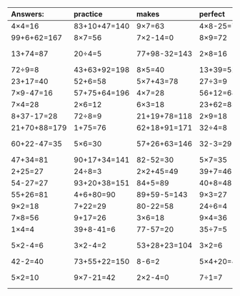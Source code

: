 | Answers: | practice | makes | perfect | ! |
| :--- | :--- | :--- | :--- | :--- |
| 4×4=16 | 83+10+47=140 | 9×7=63 | 4×8-25=7 | 31+46=77 | 
| 99+6+62=167 | 8×7=56 | 7×2-14=0 | 8×9=72 | 57+40=97 | 
| 13+74=87 | 20÷4=5 | 77+98-32=143 | 2×8=16 | 49+54-20=83 | 
| 72÷9=8 | 43+63+92=198 | 8×5=40 | 13+39=52 | 4×2=8 | 
| 23+17=40 | 52+6=58 | 5×7+43=78 | 27÷3=9 | 8×3=24 | 
| 7×9-47=16 | 57+75+64=196 | 4×7=28 | 56+12=68 | 9÷3=3 | 
| 7×4=28 | 2×6=12 | 6×3=18 | 23+62=85 | 64÷8=8 | 
| 8+37-17=28 | 72÷8=9 | 21+19+78=118 | 2×9=18 | 40-4=36 | 
| 21+70+88=179 | 1+75=76 | 62+18+91=171 | 32÷4=8 | 63-6=57 | 
| 60+22-47=35 | 5×6=30 | 57+26+63=146 | 32-3=29 | 59+84-11=132 | 
| 47+34=81 | 90+17+34=141 | 82-52=30 | 5×7=35 | 2×7-6=8 | 
| 2+25=27 | 24÷8=3 | 2×2+45=49 | 39+7=46 | 7×4-8=20 | 
| 54-27=27 | 93+20+38=151 | 84+5=89 | 40+8=48 | 2×2-2=2 | 
| 55+26=81 | 4+6+80=90 | 89+59-5=143 | 9×3=27 | 4×5=20 | 
| 9×2=18 | 7+22=29 | 80-22=58 | 24÷6=4 | 21÷3=7 | 
| 7×8=56 | 9+17=26 | 3×6=18 | 9×4=36 | 21+57=78 | 
| 1×4=4 | 39+8-41=6 | 77-57=20 | 35÷7=5 | 37+23=60 | 
| 5×2-4=6 | 3×2-4=2 | 53+28+23=104 | 3×2=6 | 22+54-47=29 | 
| 42-2=40 | 73+55+22=150 | 8-6=2 | 5×4+20=40 | 7×4+66=94 | 
| 5×2=10 | 9×7-21=42 | 2×2-4=0 | 7÷1=7 | 68+23-58=33 | 
